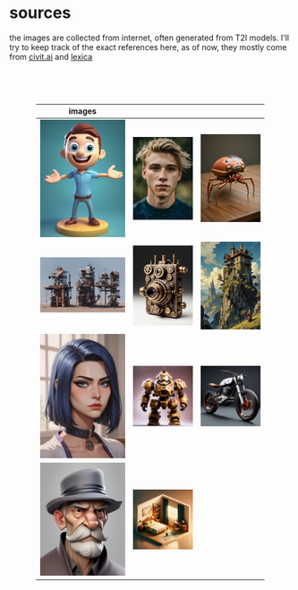 
# sources
the images are collected from internet, often generated from T2I models.
I'll try to keep track of the exact references here, as of now, they mostly come from [civit.ai](https://civit.ai/) and [lexica](https://lexica.art/)
<div style="padding:5vw;">


|images|||
|-|:-:|-:|
|[![bob](./bob.webp)](https://lexica.art/prompt/7e45b698-2a6d-4e18-a8b8-1fe997e18794) |[![boy](./boy.webp)](https://lexica.art/prompt/ca4fa23b-a69f-41c5-809f-619bd684c6cb) |[![bug-mesh](./bug-mesh.png)](https://civitai.com/images/13556695) |
|[![building](./building.png)](https://civitai.com/images/8557405) |[![camera](./camera.png)](https://civitai.com/images/20597973) |[![castle](./castle.jpeg)](???) |
|[![girl](./girl.jpeg)](https://civitai.com/images/50855669) |[![marine](./marine.png)](https://civitai.com/images/1585134) |[![moto](./moto.webp)](https://lexica.art/prompt/ca1014d6-9ada-4034-aaf0-cdf164b31903) |
|[![old-man](./old-man.png)](https://civitai.com/images/19605420) |[![room](./room.png)](https://civitai.com/images/1096324) |||</div>